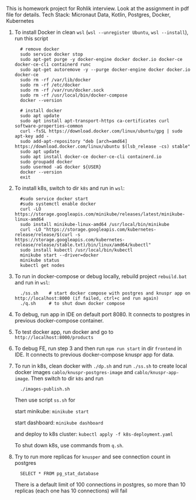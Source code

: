 This is homework project for Rohlik interview. Look at the assignment in pdf file for details.
Tech Stack:
Micronaut Data, Kotlin, Postgres, Docker, Kubernetes

1. To install Docker in clean `wsl` (`wsl --unregister Ubuntu`, `wsl --install`), run this script

         # remove docker
         sudo service docker stop
         sudo apt-get purge -y docker-engine docker docker.io docker-ce docker-ce-cli containerd runc
         sudo apt-get autoremove -y --purge docker-engine docker docker.io docker-ce
         sudo rm -rf /var/lib/docker
         sudo rm -rf /etc/docker
         sudo rm -rf /var/run/docker.sock
         sudo rm -rf /usr/local/bin/docker-compose
         docker --version

         # install docker
         sudo apt update
         sudo apt install apt-transport-https ca-certificates curl software-properties-common
         curl -fsSL https://download.docker.com/linux/ubuntu/gpg | sudo apt-key add -
         sudo add-apt-repository "deb [arch=amd64] https://download.docker.com/linux/ubuntu $(lsb_release -cs) stable"
         sudo apt update
         sudo apt install docker-ce docker-ce-cli containerd.io
         sudo groupadd docker
         sudo usermod -aG docker ${USER}
         docker --version
         exit

2. To install k8s, switch to dir `k8s` and run in `wsl`:

         #sudo service docker start
         #sudo systemctl enable docker
         curl -LO https://storage.googleapis.com/minikube/releases/latest/minikube-linux-amd64
         sudo install minikube-linux-amd64 /usr/local/bin/minikube
         curl -LO "https://storage.googleapis.com/kubernetes-release/release/$(curl -s https://storage.googleapis.com/kubernetes-release/release/stable.txt)/bin/linux/amd64/kubectl"
         sudo install kubectl /usr/local/bin/kubectl
         minikube start --driver=docker
         minikube status
         kubectl get nodes

3. To run in docker-compose or debug locally, rebuild project `rebuild.bat` and run in `wsl`:

         ./ss.sh    # start docker compose with postgres and knuspr app on http://localhost:8000 (if failed, ctrl+c and run again)
         ./q.sh     # to shut down docker compose

4. To debug, run app in IDE on default port 8080. It connects to postgres in previous docker-compose container.

5. To test docker app, run docker and go to `http://localhost:8000/products`

7. To debug FE, run step 3 and then run `npm run start` in dir `frontend` in IDE. It connects to previous docker-compose knuspr app for data.

8. To run in k8s, clean docker with `./dp.sh` and run `./ss.sh` to create local docker images `cablo/knuspr-postgres-image` and `cablo/knuspr-app-image`. Then switch to dir `k8s` and run

         ./images-publish.sh

   Then use script `ss.sh` for

   start minikube: `minikube start`

   start dashboard: `minikube dashboard`

   and deploy to k8s cluster: `kubectl apply -f k8s-deployment.yaml`

   To shut down k8s, use commands from `q.sh`.

9. Try to run more replicas for `knusper` and see connection count in postgres

         SELECT * FROM pg_stat_database

   There is a default limit of 100 connections in postgres, so more than 10 replicas (each one has 10 connections) will fail


